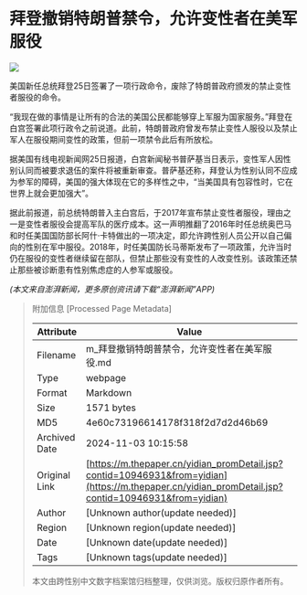# 拜登撤销特朗普禁令，允许变性者在美军服役

![](https://file.thepaper.cn/wap/v6/img/logo_wap_v3.png)

美国新任总统拜登25日签署了一项行政命令，废除了特朗普政府颁发的禁止变性者服役的命令。

“我现在做的事情是让所有的合法的美国公民都能够穿上军服为国家服务。”拜登在白宫签署此项行政令之前说道。此前，特朗普政府曾发布禁止变性人服役以及禁止军人在服役期间变性的政策，但前一项禁令此后有所放松。

据美国有线电视新闻网25日报道，白宫新闻秘书普萨基当日表示，变性军人因性别认同而被要求退伍的案件将被重新审查。普萨基还称，拜登认为性别认同不应成为参军的障碍，美国的强大体现在它的多样性之中，“当美国具有包容性时，它在世界上就会更加强大”。

据此前报道，前总统特朗普入主白宫后，于2017年宣布禁止变性者服役，理由之一是变性者服役会提高军队的医疗成本。这一声明推翻了2016年时任总统奥巴马和时任美国国防部长阿什·卡特做出的一项决定，即允许跨性别人员公开以自己偏向的性别在军中服役。2018年，时任美国防长马蒂斯发布了一项政策，允许当时仍在服役的变性者继续留在部队，但禁止那些没有变性的人改变性别。该政策还禁止那些被诊断患有性别焦虑症的人参军或服役。

_(本文来自澎湃新闻，更多原创资讯请下载“澎湃新闻”APP)_

> 附加信息 [Processed Page Metadata]
>
> | Attribute       | Value                                  |
> |-----------------|----------------------------------------|
> | Filename        | m_拜登撤销特朗普禁令，允许变性者在美军服役.md                             |
> | Type            | webpage                                 |
> | Format          | Markdown                               |
> | Size            | 1571 bytes                           |
> | MD5             | 4e60c73196614178f318f2d7d2d46b69                                  |
> | Archived Date   | 2024-11-03 10:15:58                             |
> | Original Link   | [https://m.thepaper.cn/yidian_promDetail.jsp?contid=10946931&from=yidian](https://m.thepaper.cn/yidian_promDetail.jsp?contid=10946931&from=yidian)                         |
> | Author          | [Unknown author(update needed)]                              |
> | Region          | [Unknown region(update needed)]                              |
> | Date            | [Unknown date(update needed)]                                 |
> | Tags            | [Unknown tags(update needed)]                                 |
>
> 本文由跨性别中文数字档案馆归档整理，仅供浏览。版权归原作者所有。
>